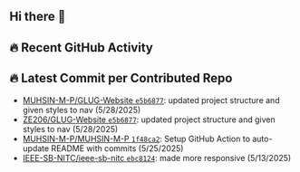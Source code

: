 ## Hi there 👋


## 🔥 Recent GitHub Activity
<!--START_CONTRIBUTED_REPOS-->
## 🔥 Latest Commit per Contributed Repo
- [MUHSIN-M-P/GLUG-Website `e5b6877`](https://github.com/MUHSIN-M-P/GLUG-Website/commit/e5b6877852f75c38787a100640f94939224e770a): updated project structure and given styles to nav (5/28/2025)
- [ZE206/GLUG-Website `e5b6877`](https://github.com/ZE206/GLUG-Website/commit/e5b6877852f75c38787a100640f94939224e770a): updated project structure and given styles to nav (5/28/2025)
- [MUHSIN-M-P/MUHSIN-M-P `1f48ca2`](https://github.com/MUHSIN-M-P/MUHSIN-M-P/commit/1f48ca228b164d79a19ebc74a3437f7fcdbff6b2): Setup GitHub Action to auto-update README with commits (5/25/2025)
- [IEEE-SB-NITC/ieee-sb-nitc `ebc8124`](https://github.com/IEEE-SB-NITC/ieee-sb-nitc/commit/ebc812470a773f1a23307cf4c6d51dee462cece0): made more responsive (5/13/2025)
<!--END_CONTRIBUTED_REPOS-->


<!--
**MUHSIN-M-P/MUHSIN-M-P** is a ✨ _special_ ✨ repository because its `README.md` (this file) appears on your GitHub profile.

Here are some ideas to get you started:

- 🔭 I’m currently working on ...
- 🌱 I’m currently learning ...
- 👯 I’m looking to collaborate on ...
- 🤔 I’m looking for help with ...
- 💬 Ask me about ...
- 📫 How to reach me: ...
- 😄 Pronouns: ...
- ⚡ Fun fact: ...
-->
